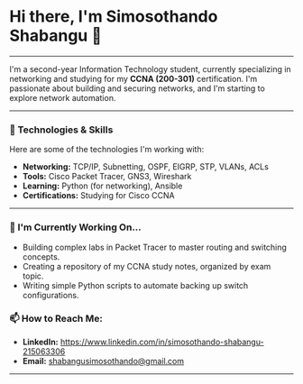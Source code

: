 # Hi there, I'm Simosothando Shabangu 👋

---

I'm a second-year Information Technology student, currently specializing in networking and studying for my **CCNA (200-301)** certification. I'm passionate about building and securing networks, and I'm starting to explore network automation.

---

### 🔧 Technologies & Skills

Here are some of the technologies I'm working with:

* **Networking:** TCP/IP, Subnetting, OSPF, EIGRP, STP, VLANs, ACLs
* **Tools:** Cisco Packet Tracer, GNS3, Wireshark
* **Learning:** Python (for networking), Ansible
* **Certifications:** Studying for Cisco CCNA

---

### 🌱 I'm Currently Working On...

* Building complex labs in Packet Tracer to master routing and switching concepts.
* Creating a repository of my CCNA study notes, organized by exam topic.
* Writing simple Python scripts to automate backing up switch configurations.

### 📫 How to Reach Me:

* **LinkedIn:** https://www.linkedin.com/in/simosothando-shabangu-215063306
* **Email:** shabangusimosothando@gmail.com

---
